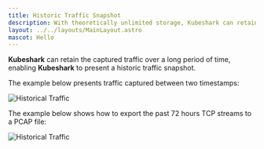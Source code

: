 ```yaml
---
title: Historic Traffic Snapshot
description: With theoretically unlimited storage, Kubeshark can retain the captured traffic over a long period of time, enabling Kubeshark to present an historical traffic snapshot.
layout: ../../layouts/MainLayout.astro
mascot: Hello
---
```


**Kubeshark** can retain the captured traffic over a long period of time, enabling **Kubeshark** to present a historic traffic snapshot.

The example below presents traffic captured between two timestamps:

![Historical Traffic](/history1.png)

The example below shows how to export the past 72 hours TCP streams to a PCAP file: 

![Historical Traffic](/history2.png)
